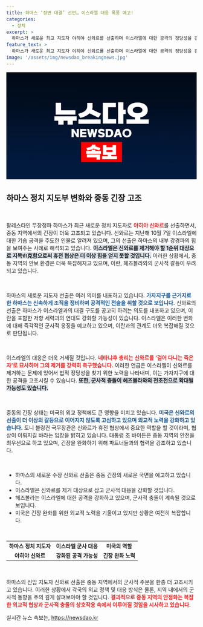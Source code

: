 ```yaml
---
title: 하마스 ‘정면 대결’ 선언… 이스라엘 대응 폭풍 예고!
categories:
  - 정치
excerpt: >
  하마스가 새로운 최고 지도자 야히야 신와르를 선출하며 이스라엘에 대한 공격의 정당성을 강화하고, 중동 긴장을 치솟게 하고 있다. 신와르의 등장은 이스라엘의 보복 공세를 예고하며, 저항 세력 사이의 군사적 충돌이 격화될 가능성을 내포하고 있다.
feature_text: >
  하마스가 새로운 최고 지도자 야히야 신와르를 선출하며 이스라엘에 대한 공격의 정당성을 강화하고, 중동 긴장을 치솟게 하고 있다. 신와르의 등장은 이스라엘의 보복 공세를 예고하며, 저항 세력 사이의 군사적 충돌이 격화될 가능성을 내포하고 있다.
image: '/assets/img/newsdao_breakingnews.jpg'
---
```


<p><img src="/assets/img/newsdao_breakingnews.jpg" alt="cryptoinkorea 속보" /></p>

<h2 data-ke-size="size26">하마스 정치 지도부 변화와 중동 긴장 고조</h2>

<p data-ke-size="size16">&nbsp;</p> 

<p>팔레스타인 무장정파 하마스가 최근 새로운 정치 지도자로 <b><span style="color: #ee2323;">야히야 신와르</span></b>를 선출하면서, 중동 지역에서의 긴장이 더욱 고조되고 있습니다. 신와르는 지난해 10월 7일 이스라엘에 대한 기습 공격을 주도한 인물로 알려져 있으며, 그의 선출은 하마스의 내부 강경파의 힘을 보여주는 사례로 해석되고 있습니다. <b><span style="background-color: #21538527;">이스라엘은 신와르를 제거해야 할 1순위 대상으로 지목ทำ克함으로써 휴전 협상은 더 이상 힘을 얻지 못할 것입니다.</span></b> 이러한 상황에서, 중동 지역의 안보 환경은 더욱 복잡해지고 있으며, 이란, 헤즈볼라와의 군사적 갈등이 우려되고 있습니다.</p>

<p data-ke-size="size16">&nbsp;</p>

<p>하마스의 새로운 지도자 선출은 여러 의미를 내포하고 있습니다. <b><span style="color: #1a5490;">가자지구를 근거지로 한 하마스는 신속하게 조직을 정비하며 공격적인 전술을 취할 것으로 보입니다.</span></b> 신와르의 선출은 하마스가 이스라엘과의 대결 구도를 공고히 하려는 의도를 내포하고 있으며, 이란을 포함한 저항 세력과의 연대도 강화할 가능성이 있습니다. 이스라엘은 이러한 변화에 대해 즉각적인 군사적 응징을 예고하고 있으며, 이란과의 관계도 더욱 복잡해질 것으로 판단됩니다.</p>

<p data-ke-size="size16">&nbsp;</p>

<p>이스라엘의 대응은 더욱 거세질 것입니다. <b><span style="color: #ee2323;">네타냐후 총리는 신와르를 ‘걸어 다니는 죽은 자’로 묘사하며 그의 제거를 강력히 촉구했습니다.</span></b> 이러한 언급은 이스라엘이 신와르를 제거하는 문제에 있어서 법적 정당성을 찾기 위한 노력을 나타내며, 이는 가자지구에 대한 공격을 고조시킬 수 있습니다. <b><span style="background-color: #21538527;">또한, 군사적 충돌이 헤즈볼라와의 전초전으로 확대될 가능성도 있습니다.</span></b></p>

<p data-ke-size="size16">&nbsp;</p>

<p>중동의 긴장 상태는 미국의 외교 정책에도 큰 영향을 미치고 있습니다. <b><span style="color: #1a5490;">미국은 신와르의 선출이 더 이상의 갈등으로 이어지지 않도록 고심하고 있으며 외교적 노력을 강화하고 있습니다.</span></b> 토니 블링컨 국무장관은 신와르가 휴전 협상에서 중요한 역할을 할 것이라며, 협상이 이뤄지길 바라는 입장을 밝히고 있습니다. 대통령 조 바이든은 중동 지역의 안전을 최우선으로 하고 있으며, 긴장을 완화하기 위해 파트너들과의 협력을 강조하고 있습니다.</p>

<p data-ke-size="size16">&nbsp;</p>

<ul>
 <li>하마스의 새로운 수장 신와르 선출은 중동 긴장의 새로운 국면을 예고하고 있습니다.</li>
 <li>이스라엘은 신와르를 제거 대상으로 삼고 군사적 대응을 강화할 것입니다.</li>
 <li>헤즈볼라는 이스라엘에 대한 공격을 강화하고 있으며, 군사적 충돌이 계속될 것으로 보입니다.</li>
 <li>미국은 긴장 완화를 위한 외교적 노력을 기울이고 있지만 상황은 여전히 복잡합니다.</li>
</ul>

<p data-ke-size="size16">&nbsp;</p>

<table style="border-collapse: collapse; width: 100%;">
 <tr>
  <td style="text-align: center; height: 17px;"><b>하마스 정치 지도자</b></td>
  <td style="text-align: center; height: 17px;"><b>이스라엘 군사 대응</b></td>
  <td style="text-align: center; height: 17px;"><b>미국의 역할</b></td>
 </tr>
 <tr>
  <td style="text-align: center; height: 17px;"><b>야히야 신와르</b></td>
  <td style="text-align: center; height: 17px;"><b>강화된 공격 가능성</b></td>
  <td style="text-align: center; height: 17px;"><b>긴장 완화 노력</b></td>
 </tr>
</table>

<p data-ke-size="size16">&nbsp;</p>

<p>하마스의 신임 지도자 신와르 선출은 중동 지역에서의 군사적 주문을 한층 더 고조시키고 있습니다. 이러한 상황에서 각국의 외교 정책 및 대응 방식은 물론, 지역 내에서의 군사적 동향을 주의 깊게 살펴보아야 할 것입니다. <b><span style="color: #ee2323;">결과적으로 중동 지역의 안정화는 복잡한 외교적 협상과 군사적 충돌의 상호작용 속에서 이루어질 것임을 시사하고 있습니다.</span></b> </p>
실시간 뉴스 속보는, <a href="https://newsdao.kr" rel="dofollow">https://newsdao.kr</a>


